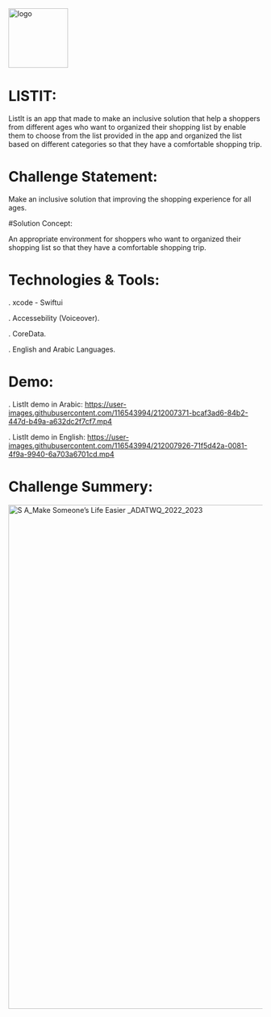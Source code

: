 

<img width="118" alt="logo" src="https://user-images.githubusercontent.com/116543994/212022776-cd6eda0e-6254-47b0-85fd-1054b7485075.png">

# LISTIT:

ListIt is an app that made to make an inclusive solution that help a shoppers from different ages who want to organized their shopping list by enable them to choose from the list provided in the app and organized the list based on different categories so that they have a comfortable shopping trip.

# Challenge Statement:

Make an inclusive solution that improving the shopping experience for all ages.

#Solution Concept:

An appropriate environment for shoppers who want to organized their shopping list so that they have a comfortable shopping trip.

# Technologies & Tools:
. xcode - Swiftui

. Accessebility (Voiceover).

. CoreData.

. English and Arabic Languages.

# Demo:

. ListIt demo in Arabic:
https://user-images.githubusercontent.com/116543994/212007371-bcaf3ad6-84b2-447d-b49a-a632dc2f7cf7.mp4

. ListIt demo in English:
https://user-images.githubusercontent.com/116543994/212007926-71f5d42a-0081-4f9a-9940-6a703a6701cd.mp4

# Challenge Summery:

<img width="1000" alt="S A_Make Someone’s Life Easier _ADATWQ_2022_2023" src="https://user-images.githubusercontent.com/116543994/212023849-39821ede-d4df-4f4a-8284-6972fa1292c7.png">

